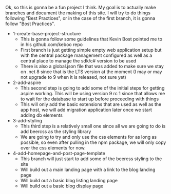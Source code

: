 Ok, so this is gonna be a fun project I think. My goal is to actually make branches and document the making of this site.
I will try to do things following "Best Practices", or in the case of the first branch, it is gonna follow "Bost Practices".
- 1-create-base-project-structure
  - This is gonna follow some guidelines that Kevin Bost pointed me to in his github.com/keboo repo
  - First branch is just getting simple empty web application setup but with the central package management configured as well as a central place to manage the sdk/c# version to be used
  - There is also a global.json file that was added to make sure we stay on .net 8 since that is the LTS version at the moment (I may or may not upgrade to 9 when it is released, not sure yet)
- 2-add-aspire
  - This second step is going to add some of the initial steps for getting aspire working. This will be using version 9 rc 1 since that allows me to wait for the database to start up before proceeding with things
  - This will only add the basic extensions that are used as well as the app host, we will add migration application later once we start adding db elements
- 3-add-styling
  - This third step is a relatively small one since all we are going to do is add beercss as the styling library
  - We are going to try and only use the css elements for as long as possible, so even after pulling in the npm package, we will only copy over the css elements for now.
- 4-add-homepage-and-post-page-template
  - This branch will just start to add some of the beercss styling to the site
  - Will build out a main landing page with a link to the blog landing page
  - Will build out a basic blog listing landing page
  - Will build out a basic blog display page
